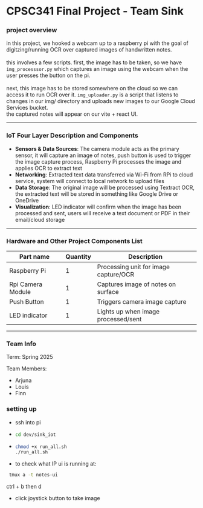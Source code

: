 # CPSC341 Final Project - Team Sink 

### project overview
in this project, we hooked a webcam up to a raspberry pi with the goal of digitzing/running OCR over captured images of handwritten notes. \
\
this involves a few scripts. first, the image has to be taken, so we have ```img_processsor.py``` which captures an image using the webcam when the user presses the button on the pi. \
\
next, this image has to be stored somewhere on the cloud so we can access it to run OCR over it. ```img_uploader.py``` is a script that listens to changes in our img/ directory and uploads new images to our Google Cloud Services bucket.
\
the captured notes will appear on our vite + react UI. 


---

### IoT Four Layer Description and Components

* **Sensors & Data Sources**: The camera module acts as the primary sensor, it will capture an image of notes, push button is used to trigger the image capture process, Raspberry Pi processes the image and applies OCR to extract text
* **Networking**: Extracted text data transferred via Wi-Fi from RPi to cloud service, system will connect to local network to upload files
* **Data Storage**: The original image will be processed using Textract OCR, the extracted text will be stored in something like Google Drive or OneDrive
* **Visualization**: LED indicator will confirm when the image has been processed and sent, users will receive a text document or PDF in their email/cloud storage


---

### Hardware and Other Project Components List

| Part name | Quantity | Description
| -------- | ------- | ------- |
| Raspberry Pi | 1 |  Processing unit for image capture/OCR |
| Rpi Camera Module | 1 | Captures image of notes on surface |
| Push Button | 1 | Triggers camera image capture |
| LED indicator | 1 | Lights up when image processed/sent |





---

### Team Info

Term: Spring 2025

Team Members:
* Arjuna
* Louis
* Finn

### setting up
* ssh into pi
* ```bash
  cd dev/sink_iot
  ```
* ```bash
  chmod +x run_all.sh
  ./run_all.sh
  ```
* to check what IP ui is running at:
 ```bash
  tmux a -t notes-ui
  ```
  ctrl + b then d
* click joystick button to take image

